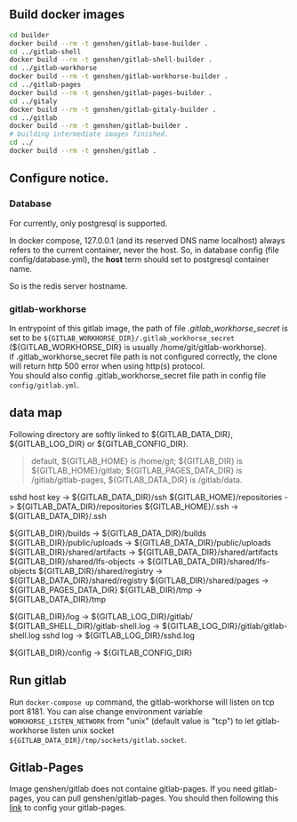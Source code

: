 ## Build docker images
<!--
            lang       statue   note     config  make
shell       ruby+go    ?                         ./bin/install; ./bin/compile;
workhorse   go         okk               redis   make install PREFIX=xxx
pages       go         okk               cmd arg make, and copy bin dir.
gitaly      go+ruby    okk      git              make install [PREFIX=xxx]; make to download and compile Ruby dependencies, and to compile the Go binary.
gitlab      ruby
-->
```bash
cd builder
docker build --rm -t genshen/gitlab-base-builder .
cd ../gitlab-shell
docker build --rm -t genshen/gitlab-shell-builder .
cd ../gitlab-workhorse
docker build --rm -t genshen/gitlab-workhorse-builder .
cd ../gitlab-pages
docker build --rm -t genshen/gitlab-pages-builder .
cd ../gitaly
docker build --rm -t genshen/gitlab-gitaly-builder .
cd ../gitlab
docker build --rm -t genshen/gitlab-builder .
# building intermediate images finished.
cd ../
docker build --rm -t genshen/gitlab .
```

## Configure notice.
### Database
For currently, only postgresql is supported.

In docker compose, 127.0.0.1 (and its reserved DNS name localhost) always refers to the current container, never the host.
So, in database config (file config/database.yml), the **host** term should set to postgresql container name.

So is the redis server hostname.

### gitlab-workhorse
In entrypoint of this gitlab image, the path of file *.gitlab_workhorse_secret* is set to be `${GITLAB_WORKHORSE_DIR}/.gitlab_workhorse_secret` (${GITLAB_WORKHORSE_DIR} is usually /home/git/gitlab-workhorse).  
if .gitlab_workhorse_secret file path is not configured correctly, the clone will return http 500 error when using http(s) protocol.  
You should also config .gitlab_workhorse_secret file path in config file `config/gitlab.yml`.  

## data map
Following directory are softly linked to ${GITLAB_DATA_DIR}, ${GITLAB_LOG_DIR} or ${GITLAB_CONFIG_DIR}.

> default, ${GITLAB_HOME} is /home/git; ${GITLAB_DIR} is ${GITLAB_HOME}/gitlab; ${GITLAB_PAGES_DATA_DIR} is /gitlab/gitlab-pages, ${GITLAB_DATA_DIR} is /gitlab/data.

sshd host key                    ->  ${GITLAB_DATA_DIR}/ssh
${GITLAB_HOME}/repositories      ->  ${GITLAB_DATA_DIR}/repositories
${GITLAB_HOME}/.ssh              ->  ${GITLAB_DATA_DIR}/.ssh

${GITLAB_DIR}/builds             ->  ${GITLAB_DATA_DIR}/builds
${GITLAB_DIR}/public/uploads     ->  ${GITLAB_DATA_DIR}/public/uploads
${GITLAB_DIR}/shared/artifacts   ->  ${GITLAB_DATA_DIR}/shared/artifacts
${GITLAB_DIR}/shared/lfs-objects ->  ${GITLAB_DATA_DIR}/shared/lfs-objects
${GITLAB_DIR}/shared/registry    ->  ${GITLAB_DATA_DIR}/shared/registry
${GITLAB_DIR}/shared/pages       ->  ${GITLAB_PAGES_DATA_DIR}
${GITLAB_DIR}/tmp            ->  ${GITLAB_DATA_DIR}/tmp

${GITLAB_DIR}/log            ->  ${GITLAB_LOG_DIR}/gitlab/
${GITLAB_SHELL_DIR}/gitlab-shell.log ->  ${GITLAB_LOG_DIR}/gitlab/gitlab-shell.log
sshd log                     ->  ${GITLAB_LOG_DIR}/sshd.log

${GITLAB_DIR}/config         ->  ${GITLAB_CONFIG_DIR}

## Run gitlab
Run `docker-compose up` command, the gitlab-workhorse will listen on tcp port 8181. You can alse change environment variable `WORKHORSE_LISTEN_NETWORK` from "unix" (default value is "tcp") to let gitlab-workhorse listen unix socket `${GITLAB_DATA_DIR}/tmp/sockets/gitlab.socket`.

## Gitlab-Pages
Image genshen/gitlab does not containe gitlab-pages.
If you need gitlab-pages, you can pull genshen/gitlab-pages.
You should then following this [link](https://docs.gitlab.com/ce/administration/pages/source.html) to config your gitlab-pages.
